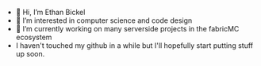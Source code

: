 - 👋 Hi, I’m Ethan Bickel
- 👀 I’m interested in computer science and code design
- 🌱 I’m currently working on many serverside projects in the fabricMC ecosystem
- I haven't touched my github in a while but I'll hopefully start putting stuff up soon.
